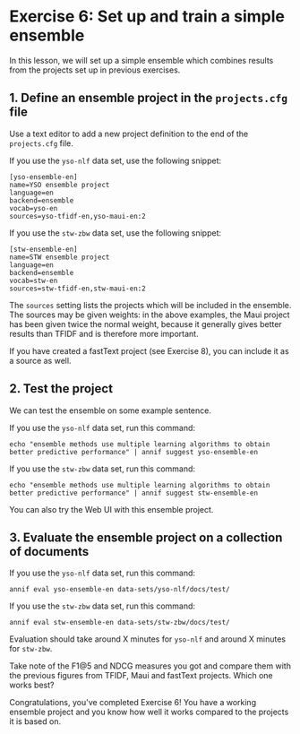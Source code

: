 # Exercise 6: Set up and train a simple ensemble

In this lesson, we will set up a simple ensemble which combines results from
the projects set up in previous exercises.

## 1. Define an ensemble project in the `projects.cfg` file

Use a text editor to add a new project definition to the end of the
`projects.cfg` file.

If you use the `yso-nlf` data set, use the following snippet:

    [yso-ensemble-en]
    name=YSO ensemble project
    language=en
    backend=ensemble
    vocab=yso-en
    sources=yso-tfidf-en,yso-maui-en:2

If you use the `stw-zbw` data set, use the following snippet:

    [stw-ensemble-en]
    name=STW ensemble project
    language=en
    backend=ensemble
    vocab=stw-en
    sources=stw-tfidf-en,stw-maui-en:2

The `sources` setting lists the projects which will be included in the
ensemble. The sources may be given weights: in the above examples, the Maui
project has been given twice the normal weight, because it generally gives
better results than TFIDF and is therefore more important.

If you have created a fastText project (see Exercise 8), you can include it
as a source as well.

## 2. Test the project

We can test the ensemble on some example sentence.

If you use the `yso-nlf` data set, run this command:

    echo "ensemble methods use multiple learning algorithms to obtain better predictive performance" | annif suggest yso-ensemble-en

If you use the `stw-zbw` data set, run this command:

    echo "ensemble methods use multiple learning algorithms to obtain better predictive performance" | annif suggest stw-ensemble-en

You can also try the Web UI with this ensemble project.

## 3. Evaluate the ensemble project on a collection of documents

If you use the `yso-nlf` data set, run this command:

    annif eval yso-ensemble-en data-sets/yso-nlf/docs/test/

If you use the `stw-zbw` data set, run this command:

    annif eval stw-ensemble-en data-sets/stw-zbw/docs/test/

Evaluation should take around X minutes for `yso-nlf` and around X minutes
for `stw-zbw`.

Take note of the F1@5 and NDCG measures you got and compare them with the
previous figures from TFIDF, Maui and fastText projects. Which one works best?

Congratulations, you've completed Exercise 6! You have a working ensemble
project and you know how well it works compared to the projects it is based on.
